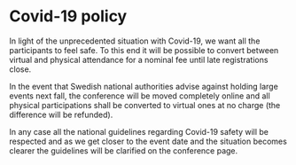 
# Covid-19 policy

In light of the unprecedented situation with Covid-19, we want all the participants to feel safe. 
To this end it will be possible to convert between virtual and physical attendance for a nominal fee until late registrations close.  

In the event that Swedish national authorities advise against holding large events next fall, 
the conference will be moved completely online and all physical participations shall be converted to virtual ones at no charge (the difference will be refunded).  

In any case all the national guidelines regarding Covid-19 safety will be respected 
and as we get closer to the event date and the situation becomes clearer the guidelines will be clarified on the conference page.
